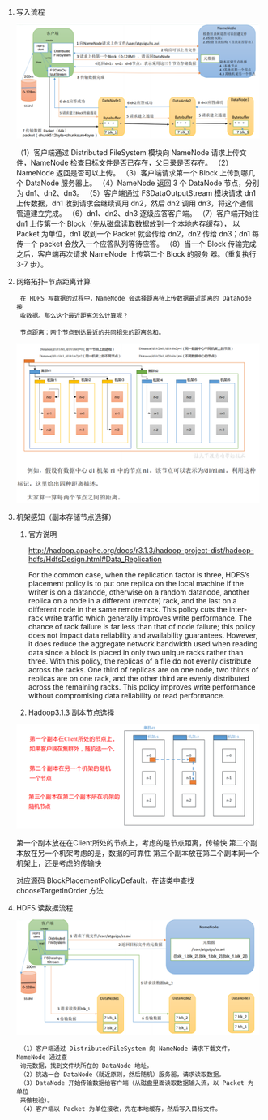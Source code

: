 1) 写入流程

    
   ![](.HDFS的读写流程_images/07037b48.png)
   
    （1）客户端通过 Distributed FileSystem 模块向 NameNode 请求上传文件，NameNode 检查目标文件是否已存在，父目录是否存在。
    （2）NameNode 返回是否可以上传。
    （3）客户端请求第一个 Block 上传到哪几个 DataNode 服务器上。
    （4）NameNode 返回 3 个 DataNode 节点，分别为 dn1、dn2、dn3。 （5）客户端通过 FSDataOutputStream 模块请求 dn1 上传数据，dn1 收到请求会继续调用
    dn2，然后 dn2 调用 dn3，将这个通信管道建立完成。
    （6）dn1、dn2、dn3 逐级应答客户端。
    （7）客户端开始往 dn1 上传第一个 Block（先从磁盘读取数据放到一个本地内存缓存），
    以 Packet 为单位，dn1 收到一个 Packet 就会传给 dn2，dn2 传给 dn3；dn1 每传一个 packet
    会放入一个应答队列等待应答。 
    （8）当一个 Block 传输完成之后，客户端再次请求 NameNode 上传第二个 Block 的服务
    器。（重复执行 3-7 步）。
    
2) 网络拓扑-节点距离计算

        在 HDFS 写数据的过程中，NameNode 会选择距离待上传数据最近距离的 DataNode 接
        收数据。那么这个最近距离怎么计算呢？
        
        节点距离：两个节点到达最近的共同祖先的距离总和。
        
   ![](.HDFS的读写流程_images/f1c5f103.png)
   
3) 机架感知（副本存储节点选择）

    1) 官方说明
    
         http://hadoop.apache.org/docs/r3.1.3/hadoop-project-dist/hadoop-hdfs/HdfsDesign.html#Data_Replication
     
         For the common case, when the replication factor is three, HDFS’s 
         placement policy is to put one replica on the local machine if the writer 
         is on a datanode, otherwise on a random datanode, another replica on a 
         node in a different (remote) rack, and the last on a different node in 
         the same remote rack. This policy cuts the inter-rack write traffic which 
         generally improves write performance. The chance of rack failure is far 
         less than that of node failure; this policy does not impact data 
         reliability and availability guarantees. However, it does reduce the 
         aggregate network bandwidth used when reading data since a block is 
         placed in only two unique racks rather than three. With this policy, the 
         replicas of a file do not evenly distribute across the racks. One third 
         of replicas are on one node, two thirds of replicas are on one rack, and 
         the other third are evenly distributed across the remaining racks. This 
         policy improves write performance without compromising data reliability 
         or read performance.
         
    2) Hadoop3.1.3 副本节点选择
    
    ![](.HDFS的读写流程_images/7ef9f1ce.png)
    
    第一个副本放在在Client所处的节点上，考虑的是节点距离，传输快
    第二个副本放在另一个机架考虑的是，数据的可靠性
    第三个副本放在第二个副本同一个机架上，还是考虑的传输快
    
    对应源码 BlockPlacementPolicyDefault，在该类中查找 chooseTargetInOrder 方法
    

4) HDFS 读数据流程

    ![](.HDFS的读写流程_images/e2e689fa.png)
    
        （1）客户端通过 DistributedFileSystem 向 NameNode 请求下载文件，NameNode 通过查
        询元数据，找到文件块所在的 DataNode 地址。
        （2）挑选一台 DataNode（就近原则，然后随机）服务器，请求读取数据。 
        （3）DataNode 开始传输数据给客户端（从磁盘里面读取数据输入流，以 Packet 为单位
        来做校验）。
        （4）客户端以 Packet 为单位接收，先在本地缓存，然后写入目标文件。
